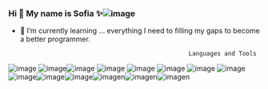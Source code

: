 
### Hi 👋 My name is Sofia ✨![image](https://user-images.githubusercontent.com/94472523/166454639-da6aceea-b6a7-4946-9260-72c2c2d275d4.png)



- 🌱 I’m currently learning ... everything I need to filling my gaps to become a better programmer.


                                                     Languages and Tools
![image](https://user-images.githubusercontent.com/94472523/166455347-2398891c-248a-4621-a860-e1440b98b7de.png) ![image](https://user-images.githubusercontent.com/94472523/166455383-f37b090c-6c7a-497c-b7a2-4efed76c0c0f.png)![image](https://user-images.githubusercontent.com/94472523/166455400-c46c2fb8-d336-4916-8a87-1382ad57a18d.png) ![image](https://user-images.githubusercontent.com/94472523/166455426-c3ff602e-9193-4ba1-a004-031a54623637.png) ![image](https://user-images.githubusercontent.com/94472523/166455515-82e2b868-bbc1-4905-8f4c-1e64d5415798.png) ![image](https://user-images.githubusercontent.com/94472523/166455553-9b6e1585-7d1d-4031-bd47-b4e03f4d27f3.png) ![image](https://user-images.githubusercontent.com/94472523/166455598-90bc74fb-bbad-4ab6-95e3-a9d3240de88f.png) ![image](https://user-images.githubusercontent.com/94472523/166455678-88a00017-9177-4f40-b1cb-eb5c28d6a216.png) ![image](https://user-images.githubusercontent.com/94472523/166455708-4e671e6d-e114-4cbe-9023-fc6c17f0a018.png)![image](https://user-images.githubusercontent.com/94472523/166455755-f9d240a5-e1e7-4451-a488-01c8e0ce858e.png)![image](https://user-images.githubusercontent.com/94472523/166455771-82a39277-5de4-45dd-b521-8fc7d958f07c.png)![imagen](https://user-images.githubusercontent.com/94472523/232755531-622bce63-9b84-4b3f-8803-c430356f6ce7.png)![imagen](https://user-images.githubusercontent.com/94472523/232756155-7f99000c-cdc9-4f3a-a37a-a483f91f53b8.png)![imagen](https://user-images.githubusercontent.com/94472523/232756302-229c93a1-11b6-46ea-b981-10c32b1c7f31.png)









